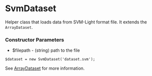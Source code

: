 # SvmDataset

Helper class that loads data from SVM-Light format file. It extends the `ArrayDataset`.

### Constructor Parameters

* $filepath - (string) path to the file

```
$dataset = new SvmDataset('dataset.svm');
```

See [ArrayDataset](array-dataset.md) for more information.
